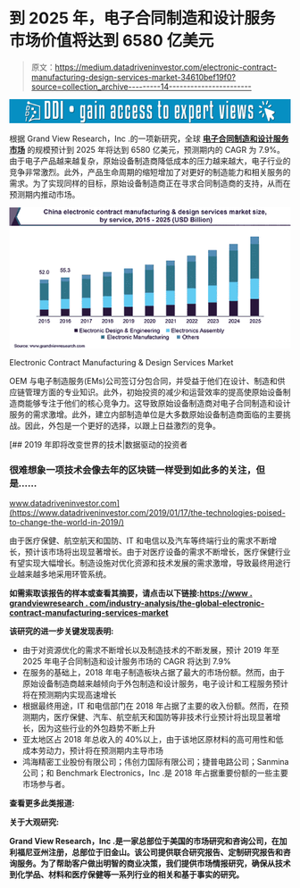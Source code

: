 # 到 2025 年，电子合同制造和设计服务市场价值将达到 6580 亿美元

> 原文：<https://medium.datadriveninvestor.com/electronic-contract-manufacturing-design-services-market-34610bef19f0?source=collection_archive---------14----------------------->

[![](img/6d2169757bf10c3dfe3723d6176aa920.png)](http://www.track.datadriveninvestor.com/1B9E)

根据 Grand View Research，Inc .的一项新研究，全球 [**电子合同制造和设计服务市场**](https://www.grandviewresearch.com/industry-analysis/the-global-electronic-contract-manufacturing-services-market?utm_source=medium&utm_medium=referral&utm_campaign=Gaurav_Aug12_ict_ElectronicContractManufacturingandDesignServices_RD1&utm_content=Content) 的规模预计到 2025 年将达到 6580 亿美元，预测期内的 CAGR 为 7.9%。由于电子产品越来越复杂，原始设备制造商降低成本的压力越来越大，电子行业的竞争非常激烈。此外，产品生命周期的缩短增加了对更好的制造能力和相关服务的需求。为了实现同样的目标，原始设备制造商正在寻求合同制造商的支持，从而在预测期内推动市场。

![](img/c8b2cd8aaada9c1c8da9a8d361881a3a.png)

Electronic Contract Manufacturing & Design Services Market

OEM 与电子制造服务(EMs)公司签订分包合同，并受益于他们在设计、制造和供应链管理方面的专业知识。此外，初始投资的减少和运营效率的提高使原始设备制造商能够专注于他们的核心竞争力。这导致原始设备制造商对电子合同制造和设计服务的需求激增。此外，建立内部制造单位是大多数原始设备制造商面临的主要挑战。因此，外包是一个更好的选择，以跟上日益激烈的竞争。

[](https://www.datadriveninvestor.com/2019/01/17/the-technologies-poised-to-change-the-world-in-2019/) [## 2019 年即将改变世界的技术|数据驱动的投资者

### 很难想象一项技术会像去年的区块链一样受到如此多的关注，但是……

www.datadriveninvestor.com](https://www.datadriveninvestor.com/2019/01/17/the-technologies-poised-to-change-the-world-in-2019/) 

由于医疗保健、航空航天和国防、IT 和电信以及汽车等终端行业的需求不断增长，预计该市场将出现显著增长。由于对医疗设备的需求不断增长，医疗保健行业有望实现大幅增长。制造设施对优化资源和技术发展的需求激增，导致最终用途行业越来越多地采用环管系统。

**如需索取该报告的样本或查看其摘要，请点击以下链接:**[**https://www . grandviewresearch . com/industry-analysis/the-global-electronic-contract-manufacturing-services-market**](https://www.grandviewresearch.com/industry-analysis/the-global-electronic-contract-manufacturing-services-market?utm_source=medium&utm_medium=referral&utm_campaign=Gaurav_Aug12_ict_ElectronicContractManufacturingandDesignServices_RD2&utm_content=Content)

**该研究的进一步关键发现表明:**

*   由于对资源优化的需求不断增长以及制造技术的不断发展，预计 2019 年至 2025 年电子合同制造和设计服务市场的 CAGR 将达到 7.9%
*   在服务的基础上，2018 年电子制造板块占据了最大的市场份额。然而，由于原始设备制造商越来越倾向于外包制造和设计服务，电子设计和工程服务预计将在预测期内实现高速增长
*   根据最终用途，IT 和电信部门在 2018 年占据了主要的收入份额。然而，在预测期内，医疗保健、汽车、航空航天和国防等非技术行业预计将出现显著增长，因为这些行业的外包趋势不断上升
*   亚太地区占 2018 年总收入的 40%以上，由于该地区原材料的高可用性和低成本劳动力，预计将在预测期内主导市场
*   鸿海精密工业股份有限公司；伟创力国际有限公司；捷普电路公司；Sanmina 公司；和 Benchmark Electronics，Inc .是 2018 年占据重要份额的一些主要市场参与者。

**查看更多此类报道:** [](https://www.grandviewresearch.com/industry/semiconductors)

****关于大观研究:****

**Grand View Research，Inc .是一家总部位于美国的市场研究和咨询公司，在加利福尼亚州注册，总部位于旧金山。该公司提供联合研究报告、定制研究报告和咨询服务。为了帮助客户做出明智的商业决策，我们提供市场情报研究，确保从技术到化学品、材料和医疗保健等一系列行业的相关和基于事实的研究。**